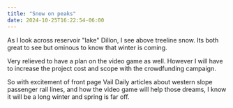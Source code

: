 ```yaml
---
title: "Snow on peaks"
date: 2024-10-25T16:22:54-06:00
---
```


As I look across reservoir "lake" Dillon, I see above treeline snow.  Its both great to see but ominous to know that winter is coming. 

Very relieved to have a plan on the video game as well. However I will have to increase the project cost and scope with the crowdfunding campaign. 

So with excitement of front page Vail Daily articles about western slope passenger rail lines, and how the video game will help those dreams, I  know it will be a long winter and spring is far off.
